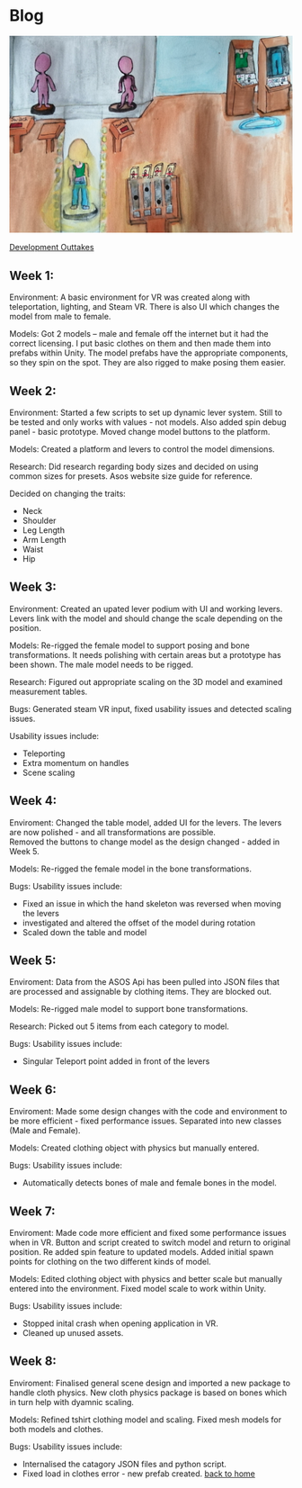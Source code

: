 # Blog

![cover](cover.jpg)

[Development Outtakes](./outtakes)

## Week 1:
Environment:
A basic environment for VR was created along with teleportation, lighting, and Steam VR. There is also UI which changes the model from male to female. 

Models:
Got 2 models – male and female off the internet but it had the correct licensing. I put basic clothes on them and then made them into prefabs within Unity. The model prefabs have the appropriate components, so they spin on the spot. They are also rigged to make posing them easier. 


## Week 2:
Environment:
Started a few scripts to set up dynamic lever system. Still to be tested and only 
works with values - not models. 
Also added spin debug panel - basic prototype. 
Moved change model buttons to the platform. 

Models:
Created a platform and levers to control the model dimensions. 

Research:
Did research regarding body sizes and decided on using common sizes for presets.
Asos website size guide for reference. 
 
Decided on changing the traits:
- Neck
- Shoulder
- Leg Length
- Arm Length
- Waist 
- Hip

## Week 3:
Environment:
Created an upated lever podium with UI and working levers. Levers link with the model and should change the scale depending on the position.   

Models:
Re-rigged the female model to support posing and bone transformations. It needs polishing with certain areas but a prototype has been shown.
The male model needs to be rigged.  

Research:
Figured out appropriate scaling on the 3D model and examined measurement tables. 

Bugs:
Generated steam VR input, fixed usability issues and detected scaling issues.

Usability issues include:
- Teleporting
- Extra momentum on handles
- Scene scaling

## Week 4:
Enviroment:
Changed the table model, added UI for the levers. The levers are now polished - and all transformations are possible.  
Removed the buttons to change model as the design changed - added in Week 5. 

Models:
Re-rigged the female model in the bone transformations. 

Bugs:
Usability issues include:
- Fixed an issue in which the hand skeleton was reversed when moving the levers
- investigated and altered the offset of the model during rotation
- Scaled down the table and model

## Week 5:
Enviroment:
Data from the ASOS Api has been pulled into JSON files that are processed and assignable by clothing items. They are blocked out. 

Models:
Re-rigged male model to support bone transformations. 

Research:
Picked out 5 items from each category to model.

Bugs:
Usability issues include:
- Singular Teleport point added in front of the levers

## Week 6:
Enviroment:
Made some design changes with the code and environment to be more efficient - fixed performance issues.
Separated into new classes (Male and Female). 

Models:
Created clothing object with physics but manually entered. 

Bugs:
Usability issues include:
- Automatically detects bones of male and female bones in the model.

## Week 7:
Enviroment:
Made code more efficient and fixed some performance issues when in VR.
Button and script created to switch model and return to original position. 
Re added spin feature to updated models. 
Added initial spawn points for clothing on the two different kinds of model. 


Models:
Edited clothing object with physics and better scale but manually entered into the environment.
Fixed model scale to work within Unity. 

Bugs:
Usability issues include:
- Stopped inital crash when opening application in VR.
- Cleaned up unused assets.


## Week 8:
Enviroment:
Finalised general scene design and imported a new package to handle cloth physics.
New cloth physics package is based on bones which in turn help with dyamnic scaling. 

Models:
Refined tshirt clothing model and scaling.
Fixed mesh models for both models and clothes.

Bugs:
Usability issues include:
- Internalised the catagory JSON files and python script. 
- Fixed load in clothes error - new prefab created.
[back to home](./index)
